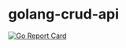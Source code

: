 # golang-crud-api
[![Go Report Card](https://goreportcard.com/badge/github.com/hubarthurcoelho/golang-crud-api)](https://goreportcard.com/report/github.com/hubarthurcoelho/golang-crud-api)
